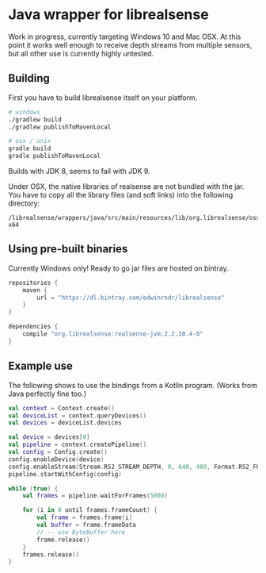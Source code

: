 # Java wrapper for librealsense

Work in progress, currently targeting Windows 10 and Mac OSX. At this point it works well enough to receive depth streams from multiple sensors, but all other use is currently highly untested.

## Building

First you have to build librealsense itself on your platform.

```sh
# windows
./gradlew build
./gradlew publishToMavenLocal

# osx / unix
gradle build
gradle publishToMavenLocal
```
Builds with JDK 8, seems to fail with JDK 9.

Under OSX, the native libraries of realsense are not bundled with the jar. You have to copy all the library files (and soft links) into the following directory:

```
/librealsense/wrappers/java/src/main/resources/lib/org.librealsense/osx-x64
```

## Using pre-built binaries

Currently Windows only! Ready to go jar files are hosted on bintray.

```groovy
repositories {
    maven {
        url = "https://dl.bintray.com/edwinrndr/librealsense"
    }
}

dependencies {
    compile "org.librealsense:realsense-jvm:2.2.10.4-0"
}
```

## Example use

The following shows to use the bindings from a Kotlin program. (Works from Java perfectly fine too.)

```kotlin
val context = Context.create()
val deviceList = context.queryDevices()
val devices = deviceList.devices

val device = devices[0]
val pipeline = context.createPipeline()
val config = Config.create()
config.enableDevice(device)
config.enableStream(Stream.RS2_STREAM_DEPTH, 0, 640, 480, Format.RS2_FORMAT_Z16, 30)
pipeline.startWithConfig(config)

while (true) {
    val frames = pipeline.waitForFrames(5000)

    for (i in 0 until frames.frameCount) {
        val frame = frames.frame(i)
        val buffer = frame.frameData
        // -- use ByteBuffer here
        frame.release()
    }
    frames.release()
}
```
